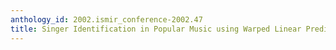 ```yaml
---
anthology_id: 2002.ismir_conference-2002.47
title: Singer Identification in Popular Music using Warped Linear Prediction
---
```

